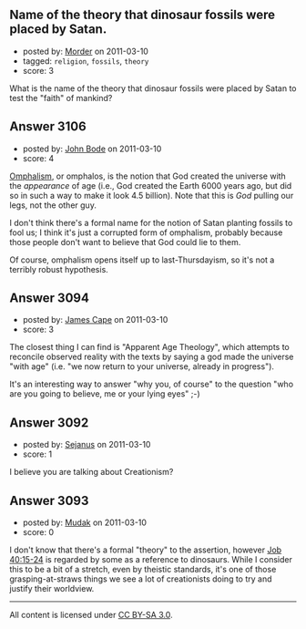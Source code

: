 ## Name of the theory that dinosaur fossils were placed by Satan.

- posted by: [Morder](https://stackexchange.com/users/-1/309-morder) on 2011-03-10
- tagged: `religion`, `fossils`, `theory`
- score: 3

What is the name of the theory that dinosaur fossils were placed by Satan to test the "faith" of mankind?


## Answer 3106

- posted by: [John Bode](https://stackexchange.com/users/-1/117-john-bode) on 2011-03-10
- score: 4

<p><a href="http://en.wikipedia.org/wiki/Omphalos_hypothesis" rel="nofollow">Omphalism</a>, or omphalos, is the notion that God created the universe with the <em>appearance</em> of age (i.e., God created the Earth 6000 years ago, but did so in such a way to make it look 4.5 billion).  Note that this is <em>God</em> pulling our legs, not the other guy.  </p>

<p>I don't think there's a formal name for the notion of Satan planting fossils to fool us; I think it's just a corrupted form of omphalism, probably because those people don't want to believe that God could lie to them.  </p>

<p>Of course, omphalism opens itself up to last-Thursdayism, so it's not a terribly robust hypothesis.  </p>



## Answer 3094

- posted by: [James Cape](https://stackexchange.com/users/-1/1058-james-cape) on 2011-03-10
- score: 3

The closest thing I can find is "Apparent Age Theology", which attempts to reconcile observed reality with the texts by saying a god made the universe "with age" (i.e. "we now return to your universe, already in progress").

It's an interesting way to answer "why you, of course" to the question "who are you going to believe, me or your lying eyes" ;-)


## Answer 3092

- posted by: [Sejanus](https://stackexchange.com/users/-1/1221-sejanus) on 2011-03-10
- score: 1

I believe you are talking about Creationism? 


## Answer 3093

- posted by: [Mudak](https://stackexchange.com/users/-1/205-mudak) on 2011-03-10
- score: 0

<p>I don't know that there's a formal "theory" to the assertion, however <a href="http://www.biblegateway.com/passage/?search=Job+40:15-24&amp;version=KJV" rel="nofollow">Job 40:15-24</a> is regarded by some as a reference to dinosaurs.  While I consider this to be a bit of a stretch, even by theistic standards, it's one of those grasping-at-straws things we see a lot of creationists doing to try and justify their worldview.</p>




---

All content is licensed under [CC BY-SA 3.0](https://creativecommons.org/licenses/by-sa/3.0/).
